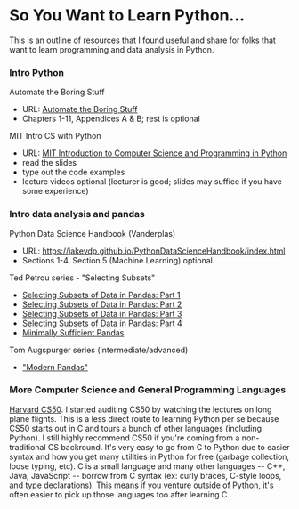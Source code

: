 # So You Want to Learn Python...

This is an outline of resources that I found useful and share for folks that want to learn programming and data analysis in Python.

### Intro Python

Automate the Boring Stuff
* URL: [Automate the Boring Stuff](http://automatetheboringstuff.com/)
* Chapters 1-11, Appendices A & B; rest is optional

MIT Intro CS with Python
* URL: [MIT Introduction to Computer Science and Programming in Python](https://ocw.mit.edu/courses/electrical-engineering-and-computer-science/6-0001-introduction-to-computer-science-and-programming-in-python-fall-2016/lecture-slides-code/)
* read the slides
* type out the code examples
* lecture videos optional (lecturer is good; slides may suffice if you have some experience)

### Intro data analysis and pandas

Python Data Science Handbook (Vanderplas)
* URL: https://jakevdp.github.io/PythonDataScienceHandbook/index.html
* Sections 1-4. Section 5 (Machine Learning) optional.

Ted Petrou series - "Selecting Subsets"
* [Selecting Subsets of Data in Pandas: Part 1](https://medium.com/dunder-data/selecting-subsets-of-data-in-pandas-6fcd0170be9c)
* [Selecting Subsets of Data in Pandas: Part 2](https://medium.com/dunder-data/selecting-subsets-of-data-in-pandas-39e811c81a0c)
* [Selecting Subsets of Data in Pandas: Part 3](https://medium.com/dunder-data/selecting-subsets-of-data-in-pandas-part-3-d5704b4b9116)
* [Selecting Subsets of Data in Pandas: Part 4](https://medium.com/dunder-data/selecting-subsets-of-data-in-pandas-part-4-c4216f84d388)
* [Minimally Sufficient Pandas](https://medium.com/dunder-data/minimally-sufficient-pandas-a8e67f2a2428)

Tom Augspurger series (intermediate/advanced)
* ["Modern Pandas"](https://tomaugspurger.github.io/modern-1-intro.html)

### More Computer Science and General Programming Languages
[Harvard CS50](https://cs50.harvard.edu/). I started auditing CS50 by watching the lectures on long plane flights. This is a less direct route to learning Python per se because CS50 starts out in C and tours a bunch of other languages (including Python). I still highly recommend CS50 if you're coming from a non-traditional CS backround. It's very easy to go from C to Python due to easier syntax and how you get many utilities in Python for free (garbage collection, loose typing, etc). C is a small language and many other languages -- C++, Java, JavaScript -- borrow from C syntax (ex: curly braces, C-style loops, and type declarations). This means if you venture outside of Python, it's often easier to pick up those languages too after learning C.
